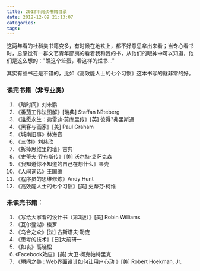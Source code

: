 ```yaml
---
title: 2012年阅读书籍目录
date: 2012-12-09 21:13:07
categories:
tags:
---
```


这两年看的社科类书籍变多，有时候在地铁上，都不好意思拿出来看；当专心看书时，总感觉有一群文艺青年鄙夷的看着我和我的书，从他们的眼神中可以知道，他们是这么想的："瞧这个笨蛋，看这样的烂书…"

其实有些书还是不错的，比如《高效能人士的七个习惯》这本书写的就非常的好。

### 读完书籍（非专业类）
1. 《暗时间》刘未鹏
2. 《番茄工作法图解》[瑞典] Staffan N?teberg
3. 《谁愿永生：弗雷迪·莫库里传》[英] 彼得?弗里斯通
4. 《黑客与画家》[美] Paul Graham
5. 《城南旧事》林海音
6. 《三体I》刘慈欣
7. 《拆掉思维里的墙》古典 
8. 《史蒂夫·乔布斯传》[美] 沃尔特·艾萨克森
9. 《我知道你不知道的自己在想什么》果壳
10. 《人间词话》王国维
11. 《程序员的思维修炼》Andy Hunt
12. 《高效能人士的七个习惯》[美] 史蒂芬·柯维 


### 未读完书籍：
1. 《写给大家看的设计书（第3版）》[美] Robin Williams
2. 《瓦尔登湖》梭罗 
3. 《乌合之众》[法] 古斯塔夫·勒庞 
4. 《思考的技术》[日]大前研一
5. 《如丧》高晓松
6. 《Facebook效应》[美] 大卫·柯克帕特里克
7. 《瞬间之美 : Web界面设计如何让用户心动 》[美] Robert Hoekman, Jr.


